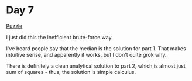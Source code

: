 # Day 7

[Puzzle](https://adventofcode.com/2021/day/7)

I just did this the inefficient brute-force way.

I've heard people say that the median is the solution for part 1.
That makes intuitive sense, and apparently it works, but I don't quite
grok why.

There is definitely a clean analytical solution to part 2, which is
almost just sum of squares - thus, the solution is simple calculus.
